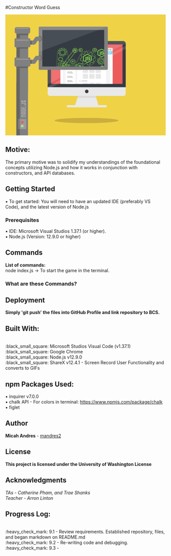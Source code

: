 #Constructor Word Guess
<br>

![alt text](images/GIFs/nodejs.gif)

## Motive:
The primary motive was to solidify my understandings of the foundational concepts utilizing Node.js and how it works in conjunction with constructors, and API databases.

## Getting Started

:black_small_square: To get started: You will need to have an updated IDE (preferably VS Code), and the latest version of Node.js

### Prerequisites

:black_small_square: IDE: Microsoft Visual Studios 1.37.1 (or higher).
<br>
:black_small_square: Node.js (Version: 12.9.0 or higher)

## Commands

**List of commands:**
<br>
node index.js -> To start the game in the terminal.


### What are these Commands?


## Deployment

<b>Simply 'git push' the files into GitHub Profile and link repository to BCS.</b>

## Built With:

<br>
:black_small_square: Microsoft Studios Visual Code (v1.37.1)
<br>
:black_small_square: Google Chrome
<br>
:black_small_square: Node.js v12.9.0
<br>
:black_small_square: ShareX v12.4.1 - Screen Record User Functionality and converts to GIFs
<br>

## npm Packages Used:
:black_small_square: inquirer v7.0.0
<br>
:black_small_square: chalk API - For colors in terminal: https://www.npmjs.com/package/chalk
<br>
:black_small_square: figlet

## Author

**Micah Andres** - [mandres2](https://github.com/mandres2)

## License

<b>This project is licensed under the University of Washington License</b>

## Acknowledgments
*TAs - Catherine Pham, and Trae Shanks*
<br>
*Teacher - Arron Linton*

## Progress Log:
<br>
:heavy_check_mark: 9.1 - Review requirements. Established repository, files, and began markdown on README.md
<br>
:heavy_check_mark: 9.2 - Re-writing code and debugging.
<br>
:heavy_check_mark: 9.3 -


